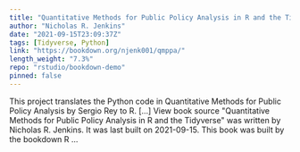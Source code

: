 ```yaml
---
title: "Quantitative Methods for Public Policy Analysis in R and the Tidyverse"
author: "Nicholas R. Jenkins"
date: "2021-09-15T23:09:37Z"
tags: [Tidyverse, Python]
link: "https://bookdown.org/njenk001/qmppa/"
length_weight: "7.3%"
repo: "rstudio/bookdown-demo"
pinned: false
---
```


This project translates the Python code in Quantitative Methods for Public Policy Analysis by Sergio Rey to R. [...] View book source "Quantitative Methods for Public Policy Analysis in R and the Tidyverse" was written by Nicholas R. Jenkins. It was last built on 2021-09-15. This book was built by the bookdown R ...
